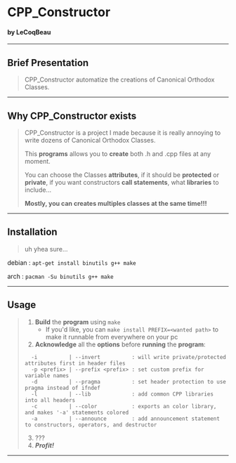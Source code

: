 # CPP_Constructor
#### by LeCoqBeau

---

## Brief Presentation

> CPP_Constructor automatize the creations of Canonical Orthodox Classes.

---

## Why CPP_Constructor exists

> CPP_Constructor is a project I made because it is really annoying to write
> dozens of Canonical Orthodox Classes.
> 
> This **programs** allows you to **create** both .h and .cpp files at any moment.
> 
> You can choose the Classes **attributes**, if it should be **protected** or **private**, if you want
> constructors **call statements**, what **libraries** to include...
> 
> **Mostly, you can creates multiples classes at the same time!!!**

---
## Installation

> uh yhea sure...

debian : `apt-get install binutils g++ make`

arch : `pacman -Su binutils g++ make`

---
## Usage

> 1. **Build** the **program** using `make`
>    - If you'd like, you can `make install PREFIX=<wanted path>`
>    to make it runnable from everywhere on your pc
> 2. **Acknowledge** all the **options** before **running** the **program**:
> ```
>   -i          | --invert          : will write private/protected attributes first in header files
>   -p <prefix> | --prefix <prefix> : set custom prefix for variable names
>   -d          | --pragma          : set header protection to use pragma instead of ifndef
>   -l          | --lib             : add common CPP libraries into all headers
>   -c          | --color           : exports an color library, and makes '-a' statements colored
>   -a          | --announce        : add announcement statement to constructors, operators, and destructor
> ```
> 3. ???
> 4. **_Profit!_**

---